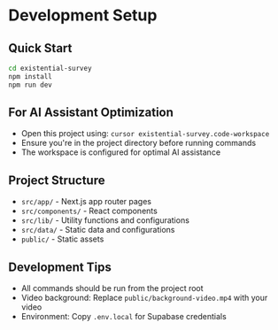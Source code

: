 # Development Setup

## Quick Start
```bash
cd existential-survey
npm install
npm run dev
```

## For AI Assistant Optimization
- Open this project using: `cursor existential-survey.code-workspace`
- Ensure you're in the project directory before running commands
- The workspace is configured for optimal AI assistance

## Project Structure
- `src/app/` - Next.js app router pages
- `src/components/` - React components  
- `src/lib/` - Utility functions and configurations
- `src/data/` - Static data and configurations
- `public/` - Static assets

## Development Tips
- All commands should be run from the project root
- Video background: Replace `public/background-video.mp4` with your video
- Environment: Copy `.env.local` for Supabase credentials
